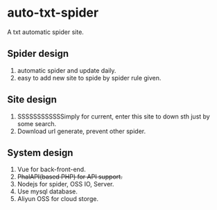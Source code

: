 # auto-txt-spider

A txt automatic spider site.

## Spider design

  1. automatic spider and update daily.
  2. easy to add new site to spide by spider rule given.

## Site design

  1. SSSSSSSSSSSSimply for current, enter this site to down sth just by some search.
  2. Download url generate, prevent other spider.

## System design

  1. Vue for back-front-end.
  2. ~~PhalAPI(based PHP) for API support.~~
  3. Nodejs for spider, OSS IO, Server.
  4. Use mysql database.
  5. Aliyun OSS for cloud storge.